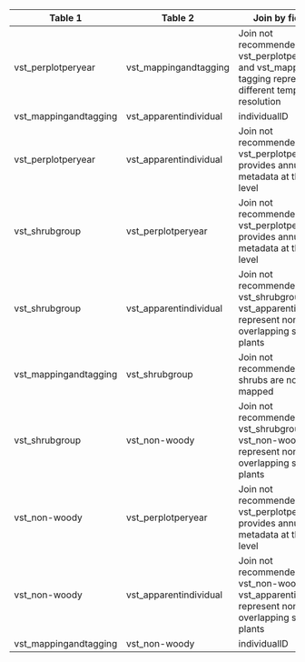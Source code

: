 |Table 1|Table 2|Join by field(s)|
|------------------------|------------------------|-------------------------------|
vst_perplotperyear|vst_mappingandtagging|Join not recommended: vst\_perplotperyear and vst\_mappingand tagging represent different temporal resolution
vst_mappingandtagging|vst_apparentindividual|individualID
vst_perplotperyear|vst_apparentindividual|Join not recommended: vst_perplotperyear provides annual metadata at the plot level
vst_shrubgroup|vst_perplotperyear|Join not recommended: vst_perplotperyear provides annual metadata at the plot level
vst_shrubgroup|vst_apparentindividual|Join not recommended: vst\_shrubgroup and vst\_apparentindividual represent non-overlapping sets of plants
vst_mappingandtagging|vst_shrubgroup|Join not recommended: shrubs are not mapped
vst_shrubgroup|vst_non-woody|Join not recommended: vst\_shrubgroup and vst\_non-woody represent non-overlapping sets of plants
vst_non-woody|vst_perplotperyear|Join not recommended: vst_perplotperyear provides annual metadata at the plot level
vst_non-woody|vst_apparentindividual|Join not recommended: vst\_non-woody and vst\_apparentindividual represent non-overlapping sets of plants
vst_mappingandtagging|vst_non-woody|individualID
